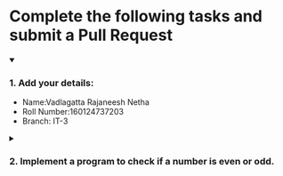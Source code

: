 # Complete the following tasks and submit a Pull Request
<details open>
<summary><h3>1. Add your details: </h3></summary>
<ul>
  <li> Name:Vadlagatta Rajaneesh Netha </li>
  <li> Roll Number:160124737203 </li>
  <li> Branch: IT-3</li>
</ul>
</details>
<details>
<summary><h3> 2. Implement a program to check if a number is even or odd. </h3></summary>
<ul>
  <li> Create a new file in the repository and add your code. </li>
  <li> Use any programming language of your choice. </li>
</ul>
</details>
